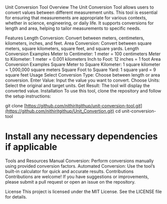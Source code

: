 Unit Conversion Tool
Overview
The Unit Conversion Tool allows users to convert values between different measurement units. This tool is essential for ensuring that measurements are appropriate for various contexts, whether in science, engineering, or daily life. It supports conversions for length and area, helping to tailor measurements to specific needs.

Features
Length Conversion: Convert between meters, centimeters, kilometers, inches, and feet.
Area Conversion: Convert between square meters, square kilometers, square feet, and square yards.
Length Conversion Examples
Meter to Centimeter: 1 meter = 100 centimeters
Meter to Kilometer: 1 meter = 0.001 kilometers
Inch to Foot: 12 inches = 1 foot
Area Conversion Examples
Square Meter to Square Kilometer: 1 square kilometer = 1,000,000 square meters
Square Foot to Square Yard: 1 square yard = 9 square feet
Usage
Select Conversion Type: Choose between length or area conversion.
Enter Value: Input the value you want to convert.
Choose Units: Select the original and target units.
Get Result: The tool will display the converted value.
Installation
To use this tool, clone the repository and follow the setup instructions:

git clone [https://github.com/nithiritgithup/unit-conversion-tool.git](https://github.com/nithiritgithup/Unit_Convertion.git)
cd unit-conversion-tool
# Install any necessary dependencies if applicable
Tools and Resources
Manual Conversion: Perform conversions manually using provided conversion factors.
Automated Conversion: Use the tool’s built-in calculator for quick and accurate results.
Contributions
Contributions are welcome! If you have suggestions or improvements, please submit a pull request or open an issue on the repository.

License
This project is licensed under the MIT License. See the LICENSE file for details.
